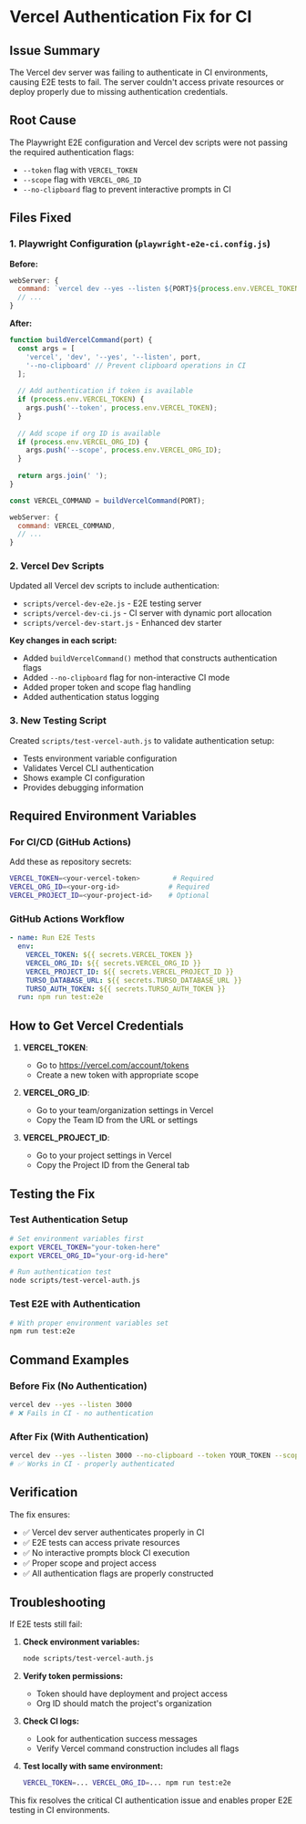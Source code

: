 # Vercel Authentication Fix for CI

## Issue Summary

The Vercel dev server was failing to authenticate in CI environments, causing E2E tests to fail. The server couldn't access private resources or deploy properly due to missing authentication credentials.

## Root Cause

The Playwright E2E configuration and Vercel dev scripts were not passing the required authentication flags:
- `--token` flag with `VERCEL_TOKEN`
- `--scope` flag with `VERCEL_ORG_ID` 
- `--no-clipboard` flag to prevent interactive prompts in CI

## Files Fixed

### 1. Playwright Configuration (`playwright-e2e-ci.config.js`)

**Before:**
```javascript
webServer: {
  command: `vercel dev --yes --listen ${PORT}${process.env.VERCEL_TOKEN ? ' --token=' + process.env.VERCEL_TOKEN : ''}`,
  // ...
}
```

**After:**
```javascript
function buildVercelCommand(port) {
  const args = [
    'vercel', 'dev', '--yes', '--listen', port,
    '--no-clipboard' // Prevent clipboard operations in CI
  ];
  
  // Add authentication if token is available
  if (process.env.VERCEL_TOKEN) {
    args.push('--token', process.env.VERCEL_TOKEN);
  }
  
  // Add scope if org ID is available  
  if (process.env.VERCEL_ORG_ID) {
    args.push('--scope', process.env.VERCEL_ORG_ID);
  }
  
  return args.join(' ');
}

const VERCEL_COMMAND = buildVercelCommand(PORT);

webServer: {
  command: VERCEL_COMMAND,
  // ...
}
```

### 2. Vercel Dev Scripts

Updated all Vercel dev scripts to include authentication:

- `scripts/vercel-dev-e2e.js` - E2E testing server
- `scripts/vercel-dev-ci.js` - CI server with dynamic port allocation  
- `scripts/vercel-dev-start.js` - Enhanced dev starter

**Key changes in each script:**
- Added `buildVercelCommand()` method that constructs authentication flags
- Added `--no-clipboard` flag for non-interactive CI mode
- Added proper token and scope flag handling
- Added authentication status logging

### 3. New Testing Script

Created `scripts/test-vercel-auth.js` to validate authentication setup:
- Tests environment variable configuration
- Validates Vercel CLI authentication  
- Shows example CI configuration
- Provides debugging information

## Required Environment Variables

### For CI/CD (GitHub Actions)

Add these as repository secrets:

```bash
VERCEL_TOKEN=<your-vercel-token>        # Required
VERCEL_ORG_ID=<your-org-id>            # Required  
VERCEL_PROJECT_ID=<your-project-id>    # Optional
```

### GitHub Actions Workflow

```yaml
- name: Run E2E Tests
  env:
    VERCEL_TOKEN: ${{ secrets.VERCEL_TOKEN }}
    VERCEL_ORG_ID: ${{ secrets.VERCEL_ORG_ID }}
    VERCEL_PROJECT_ID: ${{ secrets.VERCEL_PROJECT_ID }}
    TURSO_DATABASE_URL: ${{ secrets.TURSO_DATABASE_URL }}
    TURSO_AUTH_TOKEN: ${{ secrets.TURSO_AUTH_TOKEN }}
  run: npm run test:e2e
```

## How to Get Vercel Credentials

1. **VERCEL_TOKEN**: 
   - Go to https://vercel.com/account/tokens
   - Create a new token with appropriate scope
   
2. **VERCEL_ORG_ID**:
   - Go to your team/organization settings in Vercel
   - Copy the Team ID from the URL or settings

3. **VERCEL_PROJECT_ID**:
   - Go to your project settings in Vercel
   - Copy the Project ID from the General tab

## Testing the Fix

### Test Authentication Setup
```bash
# Set environment variables first
export VERCEL_TOKEN="your-token-here"
export VERCEL_ORG_ID="your-org-id-here"

# Run authentication test
node scripts/test-vercel-auth.js
```

### Test E2E with Authentication
```bash
# With proper environment variables set
npm run test:e2e
```

## Command Examples

### Before Fix (No Authentication)
```bash
vercel dev --yes --listen 3000
# ❌ Fails in CI - no authentication
```

### After Fix (With Authentication)
```bash
vercel dev --yes --listen 3000 --no-clipboard --token YOUR_TOKEN --scope YOUR_ORG_ID
# ✅ Works in CI - properly authenticated
```

## Verification

The fix ensures:
- ✅ Vercel dev server authenticates properly in CI
- ✅ E2E tests can access private resources
- ✅ No interactive prompts block CI execution
- ✅ Proper scope and project access
- ✅ All authentication flags are properly constructed

## Troubleshooting

If E2E tests still fail:

1. **Check environment variables:**
   ```bash
   node scripts/test-vercel-auth.js
   ```

2. **Verify token permissions:**
   - Token should have deployment and project access
   - Org ID should match the project's organization

3. **Check CI logs:**
   - Look for authentication success messages
   - Verify Vercel command construction includes all flags

4. **Test locally with same environment:**
   ```bash
   VERCEL_TOKEN=... VERCEL_ORG_ID=... npm run test:e2e
   ```

This fix resolves the critical CI authentication issue and enables proper E2E testing in CI environments.